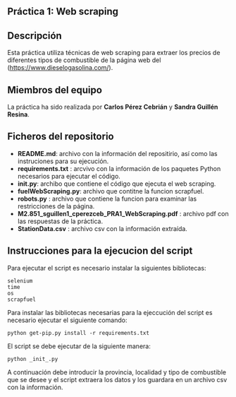 ## Práctica 1: Web scraping
## Descripción

Esta práctica utiliza técnicas de web scraping para extraer los precios de diferentes tipos de combustible de la página web del (https://www.dieselogasolina.com/).

## Miembros del equipo

La práctica ha sido realizada por **Carlos Pérez Cebrián** y **Sandra Guillén Resina**.

## Ficheros del repositorio

* **README.md**: archivo con la información del repositirio, así como las instruciones para su ejecución.
* **requirements.txt** : arcvivo con la información de los paquetes Python necesarios para ejecutar el código.
* **__init__.py**: archibo que contiene el código que ejecuta el web scraping.
* **fuelWebScraping.py**: archivo que contitne la funcion scrapfuel.
* **robots.py** : archivo que contiene la funcion para examinar las restricciones de la página. 
* **M2.851_sguillen1_cperezceb_PRA1_WebScraping.pdf** : archivo pdf con las respuestas de la práctica.
* **StationData.csv** : archivo csv con la información extraída.

## Instrucciones para la ejecucion del script

Para ejecutar el script es necesario instalar la siguientes bibliotecas:

```
selenium
time
os
scrapfuel
```

Para instalar las bibliotecas necesarias para la ejeccución del script es necesario ejecutar el siguiente comando: 

```
python get-pip.py install -r requirements.txt
```

El script se debe ejecutar de la siguiente manera:

```
python _init_.py 
```

A continuación debe introducir la provincia, localidad y tipo de combustible que se desee y el script extraera los datos y los guardara en un archivo csv con la información.
